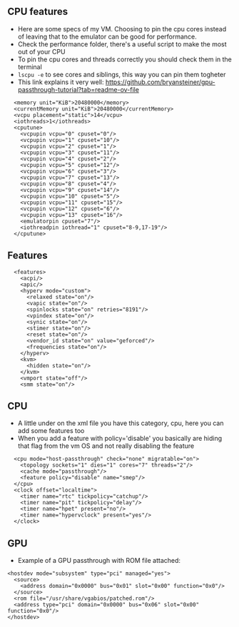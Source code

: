 ## CPU features
- Here are some specs of my VM. Choosing to pin the cpu cores instead of leaving that to the emulator can be good for performance.
- Check the performance folder, there's a useful script to make the most out of your CPU
- To pin the cpu cores and threads correctly you should check them in the terminal
- `lscpu -e` to see cores and siblings, this way you can pin them togheter
- This link explains it very well: https://github.com/bryansteiner/gpu-passthrough-tutorial?tab=readme-ov-file
```
  <memory unit="KiB">20480000</memory>
  <currentMemory unit="KiB">20480000</currentMemory>
  <vcpu placement="static">14</vcpu>
  <iothreads>1</iothreads>
  <cputune>
    <vcpupin vcpu="0" cpuset="0"/>
    <vcpupin vcpu="1" cpuset="10"/>
    <vcpupin vcpu="2" cpuset="1"/>
    <vcpupin vcpu="3" cpuset="11"/>
    <vcpupin vcpu="4" cpuset="2"/>
    <vcpupin vcpu="5" cpuset="12"/>
    <vcpupin vcpu="6" cpuset="3"/>
    <vcpupin vcpu="7" cpuset="13"/>
    <vcpupin vcpu="8" cpuset="4"/>
    <vcpupin vcpu="9" cpuset="14"/>
    <vcpupin vcpu="10" cpuset="5"/>
    <vcpupin vcpu="11" cpuset="15"/>
    <vcpupin vcpu="12" cpuset="6"/>
    <vcpupin vcpu="13" cpuset="16"/>
    <emulatorpin cpuset="7"/>
    <iothreadpin iothread="1" cpuset="8-9,17-19"/>
  </cputune>
```

## Features
```
  <features>
    <acpi/>
    <apic/>
    <hyperv mode="custom">
      <relaxed state="on"/>
      <vapic state="on"/>
      <spinlocks state="on" retries="8191"/>
      <vpindex state="on"/>
      <synic state="on"/>
      <stimer state="on"/>
      <reset state="on"/>
      <vendor_id state="on" value="geforced"/>
      <frequencies state="on"/>
    </hyperv>
    <kvm>
      <hidden state="on"/>
    </kvm>
    <vmport state="off"/>
    <smm state="on"/>
```
## CPU
- A little under on the xml file you have this category, cpu, here you can add some features too
- When you add a feature with policy='disable' you basically are hiding that flag from the vm OS and not really disabling the feature 
```
  <cpu mode="host-passthrough" check="none" migratable="on">
    <topology sockets="1" dies="1" cores="7" threads="2"/>
    <cache mode="passthrough"/>
    <feature policy="disable" name="smep"/>
  </cpu>
  <clock offset="localtime">
    <timer name="rtc" tickpolicy="catchup"/>
    <timer name="pit" tickpolicy="delay"/>
    <timer name="hpet" present="no"/>
    <timer name="hypervclock" present="yes"/>
  </clock>
```
## GPU
- Example of a GPU passthrough with ROM file attached:
```
<hostdev mode="subsystem" type="pci" managed="yes">
  <source>
    <address domain="0x0000" bus="0x01" slot="0x00" function="0x0"/>
  </source>
  <rom file="/usr/share/vgabios/patched.rom"/>
  <address type="pci" domain="0x0000" bus="0x06" slot="0x00" function="0x0"/>
</hostdev>
```
